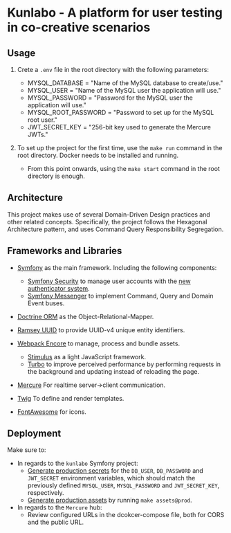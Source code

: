 # Kunlabo - A platform for user testing in co-creative scenarios

## Usage

1. Crete a `.env` file in the root directory with the following parameters:
   - MYSQL_DATABASE = "Name of the MySQL database to create/use."
   - MYSQL_USER = "Name of the MySQL user the application will use."
   - MYSQL_PASSWORD = "Password for the MySQL user the application will use."
   - MYSQL_ROOT_PASSWORD = "Password to set up for the MySQL root user."
   - JWT_SECRET_KEY = "256-bit key used to generate the Mercure JWTs."
    
2. To set up the project for the first time, use the `make run` command in the root directory. Docker needs to be installed and running.
    - From this point onwards, using the `make start` command in the root directory is enough.

## Architecture

This project makes use of several Domain-Driven Design practices and other related concepts. Specifically, the project follows the Hexagonal Architecture pattern, and uses Command Query Responsibility Segregation. 

## Frameworks and Libraries

- [Symfony](https://symfony.com/) as the main framework. Including the following components:
    - [Symfony Security](https://symfony.com/doc/current/security.html) to manage user accounts with the [new authenticator system](https://symfony.com/doc/current/security/authenticator_manager.html).
    - [Symfony Messenger](https://symfony.com/doc/current/messenger.html) to implement Command, Query and Domain Event buses.

- [Doctrine ORM](https://www.doctrine-project.org/projects/orm.html) as the Object-Relational-Mapper.

- [Ramsey UUID](https://uuid.ramsey.dev/en/stable/) to provide UUID-v4 unique entity identifiers.

- [Webpack Encore](https://symfony.com/doc/current/frontend.html) to manage, process and bundle assets.
    - [Stimulus](https://stimulus.hotwired.dev/) as a light JavaScript framework.
    - [Turbo](https://turbo.hotwired.dev/) to improve perceived performance by performing requests in the background and updating instead of reloading the page.
    
- [Mercure](https://mercure.rocks/) For realtime server->client communication.
  
- [Twig](https://twig.symfony.com/) To define and render templates.
    
- [FontAwesome](https://fontawesome.com/) for icons.


## Deployment

Make sure to:
- In regards to the `kunlabo` Symfony project:
    - [Generate production secrets](https://symfony.com/doc/current/configuration/secrets.html) for the `DB_USER`, `DB_PASSWORD` and `JWT_SECRET` environment variables, which should match the
      previously defined `MYSQL_USER`, `MYSQL_PASSWORD` and `JWT_SECRET_KEY`, respectively.
    - [Generate production assets](https://symfony.com/doc/current/frontend/encore/simple-example.html#configuring-encore-webpack) by running `make assets@prod`.
- In regards to the `Mercure` hub:
    - Review configured URLs in the dcokcer-compose file, both for CORS and the public URL.
    